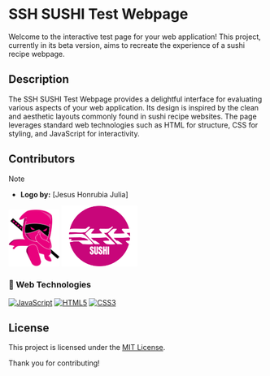 <!-- README.md -->

# SSH SUSHI Test Webpage

Welcome to the interactive test page for your web application! This project, currently in its beta version, aims to recreate the experience of a sushi recipe webpage.

## Description

The SSH SUSHI Test Webpage provides a delightful interface for evaluating various aspects of your web application. Its design is inspired by the clean and aesthetic layouts commonly found in sushi recipe websites. The page leverages standard web technologies such as HTML for structure, CSS for styling, and JavaScript for interactivity.



## Contributors
>[!NOTE]
>- **Logo by:** [Jesus Honrubia Julia]



<img src="https://github.com/AlberrDev/AlberrDev.github.io/raw/main/MascotaPNG.png" alt="MascotaPNG" width="100"/> <img src="https://github.com/AlberrDev/AlberrDev.github.io/raw/main/LogoBlanco.png" alt="LogoBlanco" width="150"/>





### 🚀 Web Technologies

[![JavaScript](https://img.shields.io/badge/JavaScript-F7DF1E?style=for-the-badge&logo=javascript&logoColor=F7DF1E&labelColor=101010)](https://developer.mozilla.org/en-US/docs/Web/JavaScript)
[![HTML5](https://img.shields.io/badge/HTML5-E34F26?style=for-the-badge&logo=html5&logoColor=E34F26&labelColor=101010)](https://html.spec.whatwg.org/)
[![CSS3](https://img.shields.io/badge/CSS3-1572B6?style=for-the-badge&logo=css3&logoColor=1572B6&labelColor=101010)](https://www.w3.org/Style/CSS/Overview.en.html)


## License

This project is licensed under the [MIT License](LICENSE).

Thank you for contributing!
